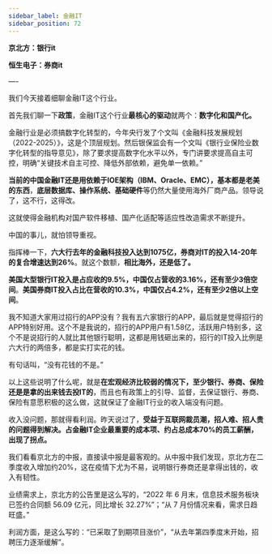 ```yaml
---
sidebar_label: 金融IT
sidebar_position: 72
---
```


**京北方：银行it**

**恒生电子：券商it**

—-

我们今天接着细聊金融IT这个行业。

首先我们聊一下**政策**，金融IT这个行业**最核心的驱动**就两个：**数字化和国产化。**

金融行业是必须搞数字化转型的，今年央行发了个文叫《金融科技发展规划（2022-2025）》，这是个顶层规划。然后银保监会有一个文叫《银行业保险业数字化转型的指导意见》，除了要求提高数字化水平以外，专门讲要求提高自主可控，明确“关键技术自主可控、降低外部依赖，避免单一依赖。”

**当前的中国金融IT还是用依赖于IOE架构（IBM、Oracle、EMC），基本都是老美的东西**，**底层数据库、操作系统、基础硬件**等仍然大量使用海外厂商产品。领导说了，这不行，这得改。

这就使得金融机构对国产软件移植、国产化适配等适应性改造需求不断提升。

中国的事儿，就怕领导重视。

指挥棒一下，**六大行去年的金融科技投入达到1075亿，券商对IT的投入14-20年的复合增速达到26%**。就这个数额，**相比海外，还是低了。**

**美国大型银行IT投入是占应收的9.5%，中国仅占营收的3.16%，还有至少3倍空间**。**美国券商IT投入占比在营收的10.3%，中国仅占4.2%，还有至少2倍以上空间**。

我不知道大家用过招行的APP没有？我有五六家银行的APP，最后就是觉得招行的APP特别好用。这个不是我说的，招行的APP用户有1.58亿，活跃用户特别多，这个不是说招行的人就比其他银行聪明，这都是用钱砸出来的，招行的IT投入比例是六大行的两倍多，都是实打实花的钱。

有句话叫，“没有花钱的不是。”

以上这些说明了什么呢，就是**在宏观经济比较弱的情况下，至少银行、券商、保险还是是拿的出来钱去投IT的**，而且也有政策上的引导、监督，去保证银行、券商、保险有意愿积极的这么做，这就保证了金融IT行业的收入端没有问题。

收入没问题，那就得看利润。昨天说过了，**受益于互联网裁员潮，招人难、招人贵的问题得到解决。占金融IT企业最重要的成本项、约占总成本70%的员工薪酬，出现了拐点。**

我们看看京北方的中报，直接读中报是最客观的。从中报中我们发现，京北方在二季度收入增加约20%，这在疫情下尤为不易，说明银行券商还是拿得出钱的，收入有韧性。

业绩需求上，京北方的公告里是这么写的，“2022 年 6 月末，信息技术服务板块已签约合同额 56.09 亿元，同比增长 32.27%”；“从 7 月份情况来看，需求日趋旺盛。”

利润方面，是这么写的：“已采取了到期项目涨价”，“从去年第四季度末开始，招聘压力逐渐缓解”。